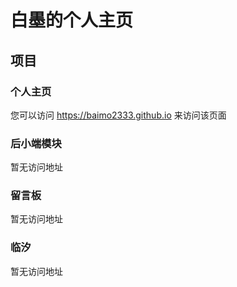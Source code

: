 # 白墨的个人主页

## 项目

### 个人主页
您可以访问 https://baimo2333.github.io 来访问该页面

### 后小端模块
暂无访问地址

### 留言板
暂无访问地址

### 临汐
暂无访问地址